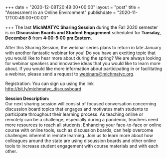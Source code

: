 +++
date = "2020-12-08T20:49:00+00:00"
layout = "post"
title = "Assessment in an Online Environment"
publishdate = "2020-11-17T00:49:00+00:00"

+++
The last **MichMATYC Sharing Session** during the Fall 2020 semester is on **Discussion Boards and Student Engagement** scheduled for **Tuesday, December 8** from **4:00-5:00 pm Eastern**. 

After this Sharing Session, the webinar series plans to return in late January with another fantastic webinar for you! Do you have an exciting topic that you would like to hear more about during the spring? We are always looking for webinar speakers and innovative ideas that you would like to learn more about. If you would like more information about participating in or facilitating a webinar, please send a request to webinars@michmatyc.org.<br/>

Registration: You can sign up using the link http://bit.ly/michmatyc_discussboard<br/>

**Session Description:** <br>
Our next sharing session will consist of focused conversation concerning discussion board topics that engages and motivates math students to participate throughout their learning process. As teaching online or remotely can be a challenge, especially during a pandemic, teachers need more resources to reach all students. Enhancing your face-to-face or online course with online tools, such as discussion boards, can help overcome challenges inherent in remote learning. Join us to learn more about how colleagues around the state are using discussion boards and other online tools to increase student engagement with course materials and with each other.
